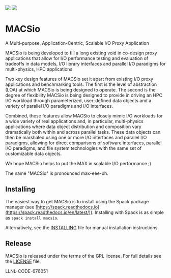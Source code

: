 [![](https://readthedocs.org/projects/macsio/badge/?version=latest)](https://macsio.readthedocs.io/en/latest/) [![](https://travis-ci.com/LLNL/MACSio.svg?branch=master)](https://travis-ci.com/LLNL/MACSio)

# MACSio
A Multi-purpose, Application-Centric, Scalable I/O Proxy Application

MACSio is being developed to fill a long existing void in co-design
proxy applications that allow for I/O performance testing and evaluation
of tradeoffs in data models, I/O library interfaces and parallel I/O
paradigms for multi-physics, HPC applications.
 
Two key design features of MACSio set it apart from existing I/O proxy
applications and benchmarking tools. The first is the level of abstraction
(LOA) at which MACSio is being designed to operate. The second is the
degree of flexibility MACSio is being designed to provide in driving an
HPC I/O workload through parameterized, user-defined data objects and a
variety of parallel I/O paradigms and I/O interfaces.
 
Combined, these features allow MACSio to closely mimic I/O workloads for
a wide variety of real applications and, in particular, multi-physics
applications where data object distribution and composition vary
dramatically both within and across parallel tasks. These data objects
can then be marshaled using one or more I/O interfaces and parallel I/O
paradigms, allowing for direct comparisons of software interfaces,
parallel I/O paradigms, and file system technologies with the same set
of customizable data objects.

We hope MACSio helps to put the MAX in scalable I/O performance ;)

The name "MACSio" is pronounced max-eee-oh.

## Installing

The easiest way to get MACSio is to install using the Spack package manager (see [https://spack.readthedocs.io](https://spack.readthedocs.io/en/latest/)).
Installing with Spack is as simple as `spack install macsio`.

Alternatively, see the [INSTALLING](/INSTALLING.md) file for manual installation instructions.


## Release

MACSio is released under the terms of the GPL license. For full details
see the [LICENSE](/LICENSE) file.

LLNL-CODE-676051
